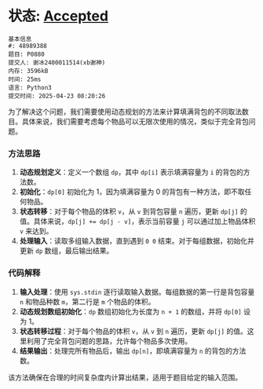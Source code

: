# 状态: [Accepted](http://dsbpython.openjudge.cn/dspythonbook/solution/48989388/)

```
基本信息
#: 48989388
题目: P0880
提交人: 谢冰2400011514(xb谢神)
内存: 3596kB
时间: 25ms
语言: Python3
提交时间: 2025-04-23 08:20:26
```

为了解决这个问题，我们需要使用动态规划的方法来计算填满背包的不同取法数目。具体来说，我们需要考虑每个物品可以无限次使用的情况，类似于完全背包问题。

### 方法思路
1. **动态规划定义**：定义一个数组 `dp`，其中 `dp[i]` 表示填满容量为 `i` 的背包的方法数。
2. **初始化**：`dp[0]` 初始化为 1，因为填满容量为 0 的背包有一种方法，即不取任何物品。
3. **状态转移**：对于每个物品的体积 `v`，从 `v` 到背包容量 `n` 遍历，更新 `dp[j]` 的值。具体来说，`dp[j] += dp[j - v]`，表示当前容量 `j` 可以通过加上物品体积 `v` 来达到。
4. **处理输入**：读取多组输入数据，直到遇到 `0 0` 结束。对于每组数据，初始化并更新 `dp` 数组，最后输出结果。

### 代码解释
1. **输入处理**：使用 `sys.stdin` 逐行读取输入数据。每组数据的第一行是背包容量 `n` 和物品种数 `m`，第二行是 `m` 个物品的体积。
2. **动态规划数组初始化**：`dp` 数组初始化为长度为 `n + 1` 的数组，并将 `dp[0]` 设为 1。
3. **状态转移过程**：对于每个物品的体积 `v`，从 `v` 到 `n` 遍历，更新 `dp[j]` 的值。这里利用了完全背包问题的思路，允许每个物品多次使用。
4. **结果输出**：处理完所有物品后，输出 `dp[n]`，即填满容量为 `n` 的背包的方法数。

该方法确保在合理的时间复杂度内计算出结果，适用于题目给定的输入范围。